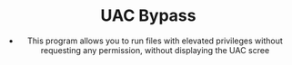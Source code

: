 <div align="center">

# UAC Bypass

- This program allows you to run files with elevated privileges without requesting any permission, without displaying the UAC scree